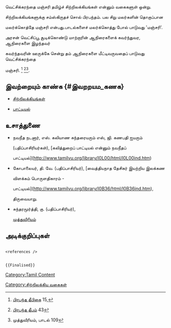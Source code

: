 வெட்சிக்கரந்தை மஞ்சரி தமிழ்ச் சிற்றிலக்கியங்கள் என்னும் வகைகளுள் ஒன்று.
சிற்றிலக்கியங்களுக்கு சம்ஸ்கிருதச் சொல் பிரபந்தம். பல சிறு மலர்களின் தொகுப்பான
மலர்க்கொத்தே மஞ்சரி என்பது.பாடல்களைச் மலர்க்கொத்து போல் பாடுவது \'மஞ்சரி'.

அரசன் வெட்சிப்பூ சூடிக்கொண்டு மாற்றாரின் ஆநிரைகளைக் கவர்ந்துவர, ஆநிரைகளை இழந்தவர்
கவர்ந்தவரின் ஊருக்கே சென்று தம் ஆநிரைகளை மீட்டிவருவதைப் பாடுவது வெட்சிக்கரந்தை
மஞ்சரி. [^1] [^2][^3].

## இவற்றையும் காண்க {#இவறறயம_கணக}

-   [சிற்றிலக்கியங்கள்](சிற்றிலக்கியங்கள் "wikilink")
-   [பாட்டியல்](பாட்டியல் "wikilink")

## உசாத்துணை

-   நவநீத நடனார், எஸ். கலியாண சுந்தரையரும் எஸ், ஜி. கணபதி ஐயரும்
    (பதிப்பாசிரியர்கள்), [கலித்துறைப் பாட்டியல் என்னும் நவநீதப்
    பாட்டியல்](http://www.tamilvu.org/library/l0L00/html/l0L00ind.htm)
-   கோபாலையர், தி. வே. (பதிப்பாசிரியர்), [வைத்தியநாத தேசிகர் இயற்றிய இலக்கண
    விளக்கம் பொருளதிகாரம் -
    பாட்டியல்](http://www.tamilvu.org/library/l0B36/html/l0B36ind.htm),
    திருவையாறு.
-   சுந்தரமூர்த்தி, கு. (பதிப்பாசிரியர்),
    [முத்துவீரியம்](https://www.tamilvu.org/ta/library-l0I00-html-l0I00ind-120207)

## அடிக்குறிப்புகள்

```{=html}
<references />
```
```{=mediawiki}
{{Finalised}}
```
[Category:Tamil Content](Category:Tamil_Content "wikilink")
[Category:சிற்றிலக்கிய வகைகள்](Category:சிற்றிலக்கிய_வகைகள் "wikilink")

[^1]: [பிரபந்த தீபிகை](பிரபந்த_தீபிகை "wikilink") 15,

[^2]: [பிரபந்த தீபம்](பிரபந்த_தீபம் "wikilink") 43

[^3]: முத்துவீரியம், பாடல் 109
